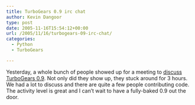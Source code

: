 ```yaml
---
title: TurboGears 0.9 irc chat
author: Kevin Dangoor
type: post
date: 2005-11-16T15:54:12+00:00
url: /2005/11/16/turbogears-09-irc-chat/
categories:
  - Python
  - TurboGears

---
```

Yesterday, a whole bunch of people showed up for a meeting to [discuss TurboGears 0.9][1]. Not only did they show up, they stuck around for 3 hours. We had a lot to discuss and there are quite a few people contributing code. The activity level is great and I can&#8217;t wait to have a fully-baked 0.9 out the door.

 [1]: http://planet.turbogears.org/irclogs/devmeeting.2005-11-15.log.html